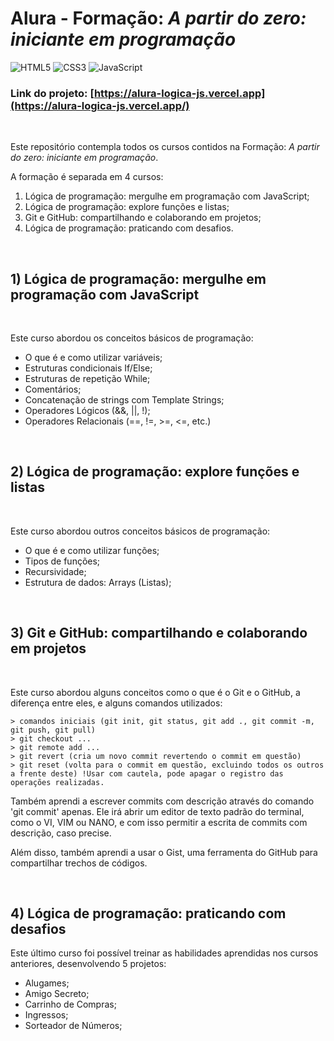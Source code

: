 # Alura - Formação: *A partir do zero: iniciante em programação*

![HTML5](https://img.shields.io/badge/html5-%23E34F26.svg?style=for-the-badge&logo=html5&logoColor=white)
![CSS3](https://img.shields.io/badge/css3-%231572B6.svg?style=for-the-badge&logo=css3&logoColor=white)
![JavaScript](https://img.shields.io/badge/JavaScript-F7DF1E?style=for-the-badge&logo=javascript&logoColor=black)


### **Link do projeto: [https://alura-logica-js.vercel.app](https://alura-logica-js.vercel.app/)**
<br>

Este repositório contempla todos os cursos contidos na Formação: *A partir do zero: iniciante em programação*.

A formação é separada em 4 cursos:

1. Lógica de programação: mergulhe em programação com JavaScript;
2. Lógica de programação: explore funções e listas;
3. Git e GitHub: compartilhando e colaborando em projetos;
4. Lógica de programação: praticando com desafios.

<br>

## 1) Lógica de programação: mergulhe em programação com JavaScript

<br>

Este curso abordou os conceitos básicos de programação:

- O que é e como utilizar variáveis;
- Estruturas condicionais If/Else;
- Estruturas de repetição While;
- Comentários;
- Concatenação de strings com Template Strings;
- Operadores Lógicos (&&, ||, !);
- Operadores Relacionais (==, !=, >=, <=, etc.)


<br>

## 2) Lógica de programação: explore funções e listas

<br>

Este curso abordou outros conceitos básicos de programação:

- O que é e como utilizar funções;
- Tipos de funções;
- Recursividade;
- Estrutura de dados: Arrays (Listas);


<br>

## 3) Git e GitHub: compartilhando e colaborando em projetos 

<br>

Este curso abordou alguns conceitos como o que é o Git e o GitHub, a diferença entre eles, e alguns comandos utilizados:

````
> comandos iniciais (git init, git status, git add ., git commit -m, git push, git pull)
> git checkout ...
> git remote add ...
> git revert (cria um novo commit revertendo o commit em questão)
> git reset (volta para o commit em questão, excluindo todos os outros a frente deste) !Usar com cautela, pode apagar o registro das operações realizadas.
````

Também aprendi a escrever commits com descrição através do comando 'git commit' apenas. Ele irá abrir um editor de texto padrão do terminal, como o VI, VIM ou NANO, e com isso permitir a escrita de commits com descrição, caso precise.

Além disso, também aprendi a usar o Gist, uma ferramenta do GitHub para compartilhar trechos de códigos.


<br>

## 4) Lógica de programação: praticando com desafios

Este último curso foi possível treinar as habilidades aprendidas nos cursos anteriores, desenvolvendo 5 projetos:

- Alugames;
- Amigo Secreto;
- Carrinho de Compras;
- Ingressos;
- Sorteador de Números;